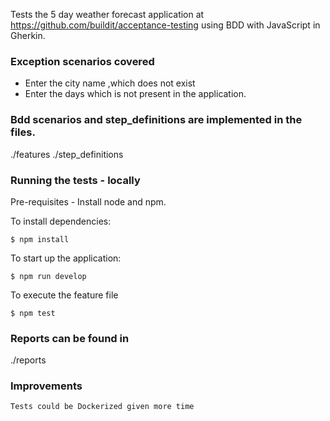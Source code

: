 Tests the 5 day weather forecast application at https://github.com/buildit/acceptance-testing using BDD with JavaScript in Gherkin.

### Exception scenarios covered
* Enter the city name ,which does not exist
* Enter the days which is not present in the application.

### Bdd scenarios and step_definitions are implemented in the files.
./features
./step_definitions

### Running the tests - locally

Pre-requisites - Install node and npm. 

To install dependencies:

    $ npm install

To start up the application:

    $ npm run develop

To execute the feature file
  
    $ npm test

### Reports can be found in
./reports

### Improvements
	Tests could be Dockerized given more time

